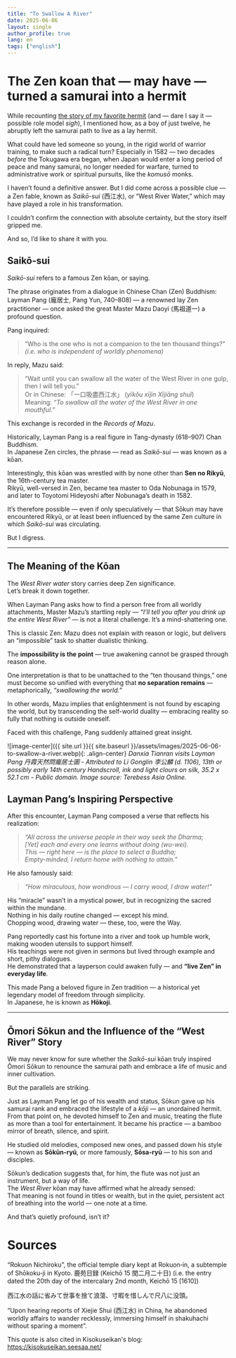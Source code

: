 ```yaml
---
title: "To Swallow A River"
date: 2025-06-06
layout: single
author_profile: true
lang: en
tags: ["english"]
---
```


# The Zen koan that — may have — turned a samurai into a hermit

While recounting [the story of my favorite hermit](/omori-sokun-biography/) (and — dare I say it — possible role model *sigh*), I mentioned how, as a boy of just twelve, he abruptly left the samurai path to live as a lay hermit.

What could have led someone so young, in the rigid world of warrior training, to make such a radical turn? Especially in 1582 — two decades *before* the Tokugawa era began, when Japan would enter a long period of peace and many samurai, no longer needed for warfare, turned to administrative work or spiritual pursuits, like the *komusō* monks.

I haven’t found a definitive answer. But I did come across a possible clue — a Zen fable, known as *Saikō-sui* (西江水), or “West River Water,” which may have played a role in his transformation.

I couldn’t confirm the connection with absolute certainty, but the story itself gripped me.

And so, I’d like to share it with you.


## Saikō-sui

*Saikō-sui* refers to a famous Zen kōan, or saying.

The phrase originates from a dialogue in Chinese Chan (Zen) Buddhism: Layman Pang (龐居士, Pang Yun, 740–808) — a renowned lay Zen practitioner — once asked the great Master Mazu Daoyi (馬祖道一) a profound question.

Pang inquired:

> “Who is the one who is not a companion to the ten thousand things?”  
> *(i.e. who is independent of worldly phenomena)*

In reply, Mazu said:

> “Wait until you can swallow all the water of the West River in one gulp, then I will tell you.”  
> Or in Chinese: 「一口吸盡西江水」 (*yīkǒu xījìn Xījiāng shuǐ*)  
> Meaning: *“To swallow all the water of the West River in one mouthful.”*

This exchange is recorded in the *Records of Mazu*.

Historically, Layman Pang is a real figure in Tang-dynasty (618–907) Chan Buddhism.  
In Japanese Zen circles, the phrase — read as *Saikō-sui* — was known as a kōan.

Interestingly, this kōan was wrestled with by none other than **Sen no Rikyū**, the 16th-century tea master.  
Rikyū, well-versed in Zen, became tea master to Oda Nobunaga in 1579, and later to Toyotomi Hideyoshi after Nobunaga’s death in 1582.

It’s therefore possible — even if only speculatively — that Sōkun may have encountered Rikyū, or at least been influenced by the same Zen culture in which *Saikō-sui* was circulating.

But I digress.

---

## The Meaning of the Kōan

The *West River water* story carries deep Zen significance.  
Let’s break it down together.

When Layman Pang asks how to find a person free from all worldly attachments, Master Mazu’s startling reply — *“I’ll tell you after you drink up the entire West River”* — is not a literal challenge. It’s a mind-shattering one.

This is classic Zen: Mazu does not explain with reason or logic, but delivers an “impossible” task to shatter dualistic thinking.

The **impossibility is the point** — true awakening cannot be grasped through reason alone.

One interpretation is that to be unattached to the “ten thousand things,” one must become so unified with everything that **no separation remains** — metaphorically, *“swallowing the world.”*

In other words, Mazu implies that enlightenment is not found by escaping the world, but by transcending the self-world duality — embracing reality so fully that nothing is outside oneself.

Faced with this challenge, Pang suddenly attained great insight.

![image-center]({{ site.url }}{{ site.baseurl }}/assets/images/2025-06-06-to-swallow-a-river.webp){: .align-center}
*Danxia Tianran visits Layman Pang 丹霞天然問龐居士圖 - Attributed to Li Gonglin 李公麟 (d. 1106), 13th or possibly early 14th century
Handscroll, ink and light clours on silk, 35.2 x 52.1 cm - Public domain.
Image source: Terebess Asia Online.*


## Layman Pang’s Inspiring Perspective

After this encounter, Layman Pang composed a verse that reflects his realization:

> *“All across the universe people in their way seek the Dharma;*  
> *[Yet] each and every one learns without doing (wu-wei).*  
> *This — right here — is the place to select a Buddha;*  
> *Empty-minded, I return home with nothing to attain.”*

He also famously said:

> *“How miraculous, how wondrous — I carry wood, I draw water!”*

His “miracle” wasn’t in a mystical power, but in recognizing the sacred within the mundane.  
Nothing in his daily routine changed — except his mind.  
Chopping wood, drawing water — these, too, were the Way.

Pang reportedly cast his fortune into a river and took up humble work, making wooden utensils to support himself.  
His teachings were not given in sermons but lived through example and short, pithy dialogues.  
He demonstrated that a layperson could awaken fully — and **“live Zen” in everyday life**.

This made Pang a beloved figure in Zen tradition — a historical yet legendary model of freedom through simplicity.  
In Japanese, he is known as **Hōkoji**.

---

## Ōmori Sōkun and the Influence of the “West River” Story

We may never know for sure whether the *Saikō-sui* kōan truly inspired Ōmori Sōkun to renounce the samurai path and embrace a life of music and inner cultivation.

But the parallels are striking.

Just as Layman Pang let go of his wealth and status, Sōkun gave up his samurai rank and embraced the lifestyle of a *kōji* — an unordained hermit.  
From that point on, he devoted himself to Zen and music, treating the flute as more than a tool for entertainment. It became his practice — a bamboo mirror of breath, silence, and spirit.

He studied old melodies, composed new ones, and passed down his style — known as **Sōkūn-ryū**, or more famously, **Sōsa-ryū** — to his son and disciples.

Sōkun’s dedication suggests that, for him, the flute was not just an instrument, but a way of life.  
The *West River* kōan may have affirmed what he already sensed:  
That meaning is not found in titles or wealth, but in the quiet, persistent act of breathing into the world — one note at a time.

And that’s quietly profound, isn’t it?

# Sources
“Rokuon Nichiroku”, the official temple diary kept at Rokuon‐in, a subtemple of Shōkoku‐ji in Kyoto. 
鹿苑日録 (Keichō 15 閏二月二十日)
(i.e. the entry dated the 20th day of the intercalary 2nd month, Keichō 15 [1610])

西江水の話に省みて世事を捨て浪蕩、寸暇を惜しんで尺八に没頭。

“Upon hearing reports of Xiejie Shui (西江水) in China, he abandoned worldly affairs to wander recklessly, immersing himself in shakuhachi without sparing a moment”. 

This quote is also cited in Kisokuseikan's blog: https://kisokuseikan.seesaa.net/

